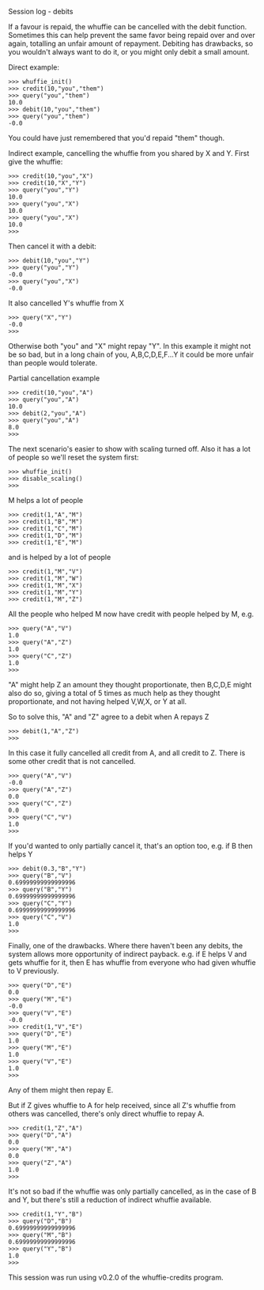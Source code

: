 Session log - debits

If a favour is repaid, the whuffie can be cancelled with the debit function. Sometimes this can help prevent the same favor being repaid over and over again, totalling an unfair amount of repayment. Debiting has drawbacks, so you wouldn't always want to do it, or you might only debit a small amount.

Direct example:

	>>> whuffie_init()
	>>> credit(10,"you","them")
	>>> query("you","them")
	10.0
	>>> debit(10,"you","them")
	>>> query("you","them")
	-0.0

You could have just remembered that you'd repaid "them" though.

Indirect example, cancelling the whuffie from you shared by X and Y. First give the whuffie:

	>>> credit(10,"you","X")
	>>> credit(10,"X","Y")
	>>> query("you","Y")
	10.0
	>>> query("you","X")
	10.0
	>>> query("you","X")
	10.0
	>>> 

Then cancel it with a debit:

	>>> debit(10,"you","Y")
	>>> query("you","Y")
	-0.0
	>>> query("you","X")
	-0.0

It also cancelled Y's whuffie from X

	>>> query("X","Y")
	-0.0
	>>> 

Otherwise both "you" and "X" might repay "Y". In this example it might not be so bad, but in a long chain of you, A,B,C,D,E,F...Y it could be more unfair than people would tolerate.

Partial cancellation example

	>>> credit(10,"you","A")
	>>> query("you","A")
	10.0
	>>> debit(2,"you","A")
	>>> query("you","A")
	8.0
	>>> 

The next scenario's easier to show with scaling turned off. Also it has a lot of people so we'll reset the system first:

	>>> whuffie_init()
	>>> disable_scaling()
	>>> 

M helps a lot of people

	>>> credit(1,"A","M")
	>>> credit(1,"B","M")
	>>> credit(1,"C","M")
	>>> credit(1,"D","M")
	>>> credit(1,"E","M")

and is helped by a lot of people


	>>> credit(1,"M","V")
	>>> credit(1,"M","W")
	>>> credit(1,"M","X")
	>>> credit(1,"M","Y")
	>>> credit(1,"M","Z")

All the people who helped M now have credit with people helped by M, e.g.

	>>> query("A","V")
	1.0
	>>> query("A","Z")
	1.0
	>>> query("C","Z")
	1.0
	>>> 

"A" might help Z an amount they thought proportionate, then B,C,D,E might also do so, giving a total of 5 times as much help as they thought proportionate, and not having helped V,W,X, or Y at all.

So to solve this, "A" and "Z" agree to a debit when A repays Z

	>>> debit(1,"A","Z")
	>>> 

In this case it fully cancelled all credit from A, and all credit to Z. There is some other credit that is not cancelled.

	>>> query("A","V")
	-0.0
	>>> query("A","Z")
	0.0
	>>> query("C","Z")
	0.0
	>>> query("C","V")
	1.0
	>>> 

If you'd wanted to only partially cancel it, that's an option too, e.g. if B then helps Y

	>>> debit(0.3,"B","Y")
	>>> query("B","V")
	0.69999999999999996
	>>> query("B","Y")
	0.69999999999999996
	>>> query("C","Y")
	0.69999999999999996
	>>> query("C","V")
	1.0
	>>> 

Finally, one of the drawbacks. Where there haven't been any debits, the system allows more opportunity of indirect payback. e.g. if E helps V and gets whuffie for it, then E has whuffie from everyone who had given whuffie to V previously.

	>>> query("D","E")
	0.0
	>>> query("M","E")
	-0.0
	>>> query("V","E")
	-0.0
	>>> credit(1,"V","E")
	>>> query("D","E")
	1.0
	>>> query("M","E")
	1.0
	>>> query("V","E")
	1.0
	>>> 

Any of them might then repay E.

But if Z gives whuffie to A for help received, since all Z's whuffie from others was cancelled, there's only direct whuffie to repay A.

	>>> credit(1,"Z","A")
	>>> query("D","A")
	0.0
	>>> query("M","A")
	0.0
	>>> query("Z","A")
	1.0
	>>> 

It's not so bad if the whuffie was only partially cancelled, as in the case of B and Y, but there's still a reduction of indirect whuffie available.

	>>> credit(1,"Y","B")
	>>> query("D","B")
	0.69999999999999996
	>>> query("M","B")
	0.69999999999999996
	>>> query("Y","B")
	1.0
	>>> 

This session was run using v0.2.0 of the whuffie-credits program.

